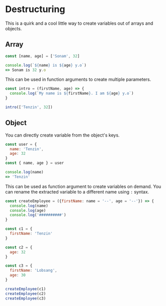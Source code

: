 # Destructuring

This is a quirk and a cool little way to create variables out of arrays and objects. 

## Array

```js
const [name, age] = ['Sonam', 32]

console.log(`${name} is ${age} y.o`)
=> Sonam is 32 y.o
```

This can be used in function arguments to create multiple parameters. 

```js
const intro = (firstName, age) => {
  console.log(`My name is ${firstName}. I am ${age} y.o`)
}

intro(['Tenzin', 32])
```


## Object

You can directly create variable from the object's keys. 

```js
const user = {
  name: 'Tenzin', 
  age: 32
}
const { name, age } = user 

console.log(name)
=> 'Tenzin'
```


This can be used as function argument to create variables on demand. You can rename the extracted variable to a different name using `:` syntax. 
```js
const createEmployee = ({firstName: name = '--', age = '--'}) => {
  console.log(name)
  console.log(age)
  console.log('##########')
}

const c1 = {
  firstName: 'Tenzin'
}

const c2 = {
  age: 32
}

const c3 = {
  firstName: 'Lobsang',
  age: 30
}

createEmployee(c1)
createEmployee(c2)
createEmployee(c3)
```





